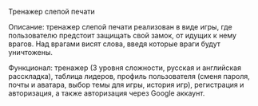 Тренажер слепой печати

Описание: тренажер слепой печати реализован в виде игры, где пользователю предстоит защищать свой замок, от идущих к нему врагов. Над врагами висят слова, введя которые враги будут уничтожены.

Функционал: тренажер (3 уровня сложности, русская и английская расскладка), таблица лидеров, профиль пользователя (сменя пароля, почты и аватара, выбор темы для игры, история игр), регистрация и авторизация, а также авторизация через Google аккаунт.
